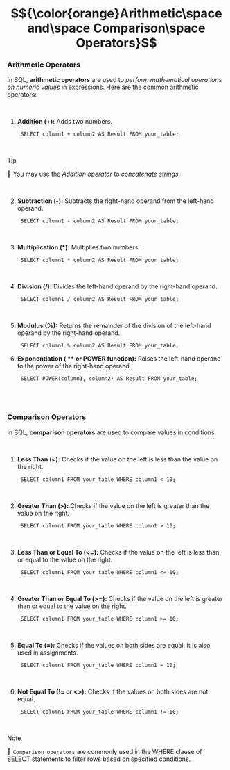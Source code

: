 # $${\color{orange}Arithmetic\space and\space Comparison\space Operators}$$

### Arithmetic Operators

In SQL, **arithmetic operators** are used to *perform mathematical operations on numeric values* in expressions. Here are the common arithmetic operators:

<br>

1. **Addition (+):** Adds two numbers.

        SELECT column1 + column2 AS Result FROM your_table;

<br>

> [!TIP]
> 🧠
> You may use the *Addition operator* to *concatenate strings*.
<br>

2. **Subtraction (-):** Subtracts the right-hand operand from the left-hand operand.

        SELECT column1 - column2 AS Result FROM your_table;

<br>

3. **Multiplication (*):** Multiplies two numbers.

        SELECT column1 * column2 AS Result FROM your_table;

<br>

4. **Division (/):** Divides the left-hand operand by the right-hand operand.

        SELECT column1 / column2 AS Result FROM your_table;

<br>

5. **Modulus (%):** Returns the remainder of the division of the left-hand operand by the right-hand operand.

        SELECT column1 % column2 AS Result FROM your_table;

6. **Exponentiation ( ** or POWER function):** Raises the left-hand operand to the power of the right-hand operand.

        SELECT POWER(column1, column2) AS Result FROM your_table;

<br><br>

### Comparison Operators

In SQL, **comparison operators** are used to compare values in conditions.

<br>

1. **Less Than (<):** Checks if the value on the left is less than the value on the right.

        SELECT column1 FROM your_table WHERE column1 < 10;

<br>

2. **Greater Than (>):** Checks if the value on the left is greater than the value on the right.

        SELECT column1 FROM your_table WHERE column1 > 10;

<br>

3. **Less Than or Equal To (<=):** Checks if the value on the left is less than or equal to the value on the right.

        SELECT column1 FROM your_table WHERE column1 <= 10;

<br>

4. **Greater Than or Equal To (>=):** Checks if the value on the left is greater than or equal to the value on the right.

        SELECT column1 FROM your_table WHERE column1 >= 10;

<br>

5. **Equal To (=):** Checks if the values on both sides are equal. It is also used in assignments.

        SELECT column1 FROM your_table WHERE column1 = 10;

<br>

6. **Not Equal To (!= or <>):** Checks if the values on both sides are not equal.

        SELECT column1 FROM your_table WHERE column1 != 10;

<br>

> [!NOTE]
> 📝
> `Comparison operators` are commonly used in the WHERE clause of SELECT statements to filter rows based on specified conditions.